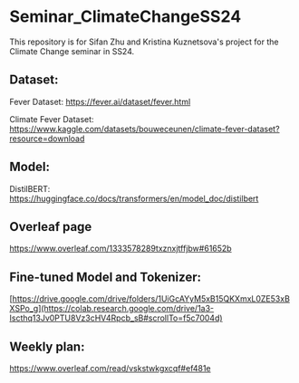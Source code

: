 # Seminar_ClimateChangeSS24
This repository is for Sifan Zhu and Kristina Kuznetsova's project for the Climate Change seminar in SS24.

## Dataset:
Fever Dataset:
https://fever.ai/dataset/fever.html

Climate Fever Dataset:
https://www.kaggle.com/datasets/bouweceunen/climate-fever-dataset?resource=download

## Model:
DistilBERT:
https://huggingface.co/docs/transformers/en/model_doc/distilbert


## Overleaf page
https://www.overleaf.com/1333578289txznxjtffjbw#61652b


## Fine-tuned Model and Tokenizer:
[https://drive.google.com/drive/folders/1UiGcAYyM5xB15QKXmxL0ZE53xBXSPo_g](https://colab.research.google.com/drive/1a3-Iscthq13Jv0PTU8Vz3cHV4Rpcb_sB#scrollTo=f5c7004d)

## Weekly plan: 
https://www.overleaf.com/read/vskstwkgxcqf#ef481e
